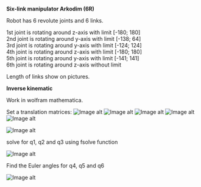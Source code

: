 ****Six-link manipulator Arkodim (6R)****

Robot has 6 revolute joints and 6 links.

1st joint is rotating around z-axis with limit [-180; 180]\
2nd joint is rotating around y-axis with limit [-138; 64]\
3rd joint is rotating around y-axis with limit [-124; 124]\
4th joint is rotating around z-axis with limit [-180; 180]\
5th joint is rotating around y-axis with limit [-141; 141]\
6th joint is rotating around z-axis without limit 

Length of links show on pictures.


**Inverse kinematic**

Work in wolfram mathematica.

Set a translation matrices:
![Image alt](https://github.com/IDzetI/Robotics_ROS_HW2/blob/master/pictures/m1.PNG)
![Image alt](https://github.com/IDzetI/Robotics_ROS_HW2/blob/master/pictures/m2.PNG)
![Image alt](https://github.com/IDzetI/Robotics_ROS_HW2/blob/master/pictures/m3.PNG)
![Image alt](https://github.com/IDzetI/Robotics_ROS_HW2/blob/master/pictures/m4.PNG)
![Image alt](https://github.com/IDzetI/Robotics_ROS_HW2/blob/master/pictures/m5.PNG)

![Image alt](https://github.com/IDzetI/Robotics_ROS_HW2/blob/master/pictures/sol0.PNG)

solve for q1, q2 and q3 using fsolve function

![Image alt](https://github.com/IDzetI/Robotics_ROS_HW2/blob/master/pictures/sol1.PNG)

Find the Euler angles for q4, q5 and q6

![Image alt](https://github.com/IDzetI/Robotics_ROS_HW2/blob/master/pictures/sol2.PNG)




